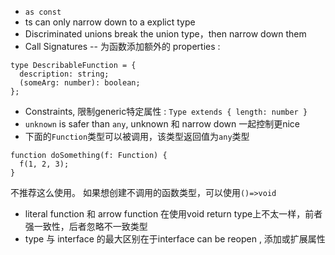 - `as const`
- ts can only narrow down to a explict type
- Discriminated unions break the union type，then narrow down them
- Call Signatures -- 为函数添加额外的 properties :

```
type DescribableFunction = {
  description: string;
  (someArg: number): boolean;
};
```

- Constraints, 限制generic特定属性 : `Type extends { length: number }`
- `unknown` is safer than `any`, unknown 和 narrow down 一起控制更nice
- 下面的`Function`类型可以被调用，该类型返回值为`any`类型
```
function doSomething(f: Function) {
  f(1, 2, 3);
}
```
不推荐这么使用。
如果想创建不调用的函数类型，可以使用`()=>void`

- literal function 和 arrow function 在使用void return type上不太一样，前者强一致性，后者忽略不一致类型
- type 与 interface 的最大区别在于interface can be reopen , 添加或扩展属性
